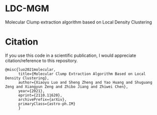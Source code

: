 # LDC-MGM
Molecular Clump extraction algorithm based on Local Density Clustering


# Citation
If you use this code in a scientific publication, I would appreciate citation/reference to this repository. 

```
@misc{luo2021molecular,
      title={Molecular Clump Extraction Algorithm Based on Local Density Clustering}, 
      author={Xiaoyu Luo and Sheng Zheng and Yao Huang and Shuguang Zeng and Xiangyun Zeng and Zhibo Jiang and Zhiwei Chen},
      year={2021},
      eprint={2110.11620},
      archivePrefix={arXiv},
      primaryClass={astro-ph.IM}
      }
```
